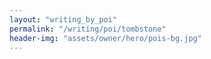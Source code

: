 ```yaml
---
layout: "writing_by_poi"
permalink: "/writing/poi/tombstone"
header-img: "assets/owner/hero/pois-bg.jpg"
---
```

